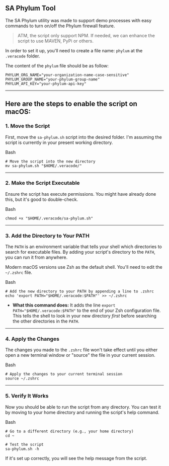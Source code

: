 ## SA Phylum Tool
The SA Phylum utility was made to support demo processes with easy commands to turn on/off the Phylum firewall feature.

> ATM, the script only support NPM. If needed, we can enhance the script to use MAVEN, PyPi or others. 

In order to set it up, you'll need to create a file name: `phylum` at the `.veracode` folder. 

The content of the `phylum` file should be as follow:
```
PHYLUM_ORG_NAME="your-organization-name-case-sensitive"
PHYLUM_GROUP_NAME="your-phylum-group-name"
PHYLUM_API_KEY="your-phylum-api-key"
```
---

## Here are the steps to enable the script on macOS:

### 1. Move the Script

First, move the `sa-phylum.sh` script into the desired folder. I'm assuming the script is currently in your present working directory.

Bash

```
# Move the script into the new directory
mv sa-phylum.sh "$HOME/.veracode/"
```

---

### 2. Make the Script Executable

Ensure the script has execute permissions. You might have already done this, but it's good to double-check.

Bash

```
chmod +x "$HOME/.veracode/sa-phylum.sh"
```

---

### 3. Add the Directory to Your PATH

The `PATH` is an environment variable that tells your shell which directories to search for executable files. By adding your script's directory to the `PATH`, you can run it from anywhere.

Modern macOS versions use Zsh as the default shell. You'll need to edit the `~/.zshrc` file.

Bash

```
# Add the new directory to your PATH by appending a line to .zshrc
echo 'export PATH="$HOME/.veracode:$PATH"' >> ~/.zshrc
```

- **What this command does:** It adds the line `export PATH="$HOME/.veracode:$PATH"` to the end of your Zsh configuration file. This tells the shell to look in your new directory _first_ before searching the other directories in the `PATH`.
    

---

### 4. Apply the Changes

The changes you made to the `.zshrc` file won't take effect until you either open a new terminal window or "source" the file in your current session.

Bash

```
# Apply the changes to your current terminal session
source ~/.zshrc
```

---

### 5. Verify It Works

Now you should be able to run the script from any directory. You can test it by moving to your home directory and running the script's help command.

Bash

```
# Go to a different directory (e.g., your home directory)
cd ~

# Test the script
sa-phylum.sh -h
```

If it's set up correctly, you will see the help message from the script.